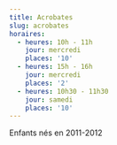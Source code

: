 ```yaml
---
title: Acrobates
slug: acrobates
horaires:
  - heures: 10h - 11h
    jour: mercredi
    places: '10'
  - heures: 15h - 16h
    jour: mercredi
    places: '2'
  - heures: 10h30 - 11h30
    jour: samedi
    places: '10'
---
```

Enfants nés en 2011-2012
